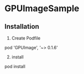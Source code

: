 # GPUImageSample

## Installation

1. Create Podfile

  pod 'GPUImage', '~> 0.1.6'

2. install

  pod install

